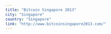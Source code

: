 ```yaml
---
title: "Bitcoin Singapore 2013"
city: "Singapore"
country: "Singapore"
link: "http://www.bitcoinsingapore2013.com/"
---
```

